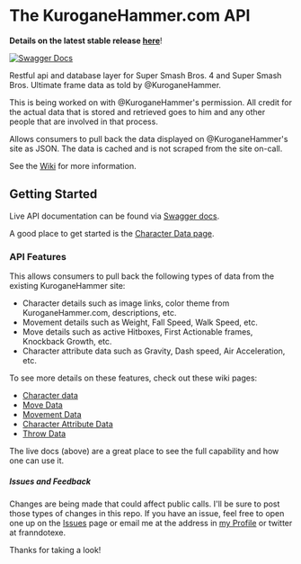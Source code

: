 # The KuroganeHammer.com API

**Details on the latest stable release [here](https://github.com/Frannsoft/FrannHammer/releases/tag/v0.7.0)**!

[![Swagger Docs](https://img.shields.io/badge/Swagger%20Docs-Live-orange.svg)](https://api.kuroganehammer.com/swagger/index.html)

Restful api and database layer for Super Smash Bros. 4 and Super Smash Bros. Ultimate frame data as told by @KuroganeHammer.

This is being worked on with @KuroganeHammer's permission.  All credit for the actual data that is stored and retrieved goes to him and 
any other people that are involved in that process.

Allows consumers to pull back the data displayed on @KuroganeHammer's site as JSON.  The data is cached and is not 
scraped from the site on-call.

See the [Wiki](https://github.com/Frannsoft/FrannHammer/wiki) for more information.

## Getting Started

Live API documentation can be found via [Swagger docs](https://api.kuroganehammer.com/swagger/index.html).  

A good place to get started is the [Character Data page](https://github.com/Frannsoft/FrannHammer/wiki/Character-Data).

### API Features

This allows consumers to pull back the following types of data from the existing KuroganeHammer site:

- Character details such as image links, color theme from KuroganeHammer.com, descriptions, etc.
- Movement details such as Weight, Fall Speed, Walk Speed, etc.
- Move details such as active Hitboxes, First Actionable frames, Knockback Growth, etc.
- Character attribute data such as Gravity, Dash speed, Air Acceleration, etc.

To see more details on these features, check out these wiki pages:

- [Character data](https://github.com/Frannsoft/FrannHammer/wiki/Character-Data)
- [Move Data](https://github.com/Frannsoft/FrannHammer/wiki/Move-Data)
- [Movement Data](https://github.com/Frannsoft/FrannHammer/wiki/Movement-data)
- [Character Attribute Data](https://github.com/Frannsoft/FrannHammer/wiki/Character-Attribute-Data)
- [Throw Data](https://github.com/Frannsoft/FrannHammer/wiki/Throw-Data)

The live docs (above) are a great place to see the full capability and how one can use it.

##### Issues and Feedback
Changes are being made that could affect public calls.  I'll be sure to post those types of changes in this repo.  If you have an issue, feel free to open one up on the [Issues](https://github.com/Frannsoft/FrannHammer/issues) page or email me at the address in [my Profile](https://github.com/Frannsoft) or twitter at franndotexe.


Thanks for taking a look!



